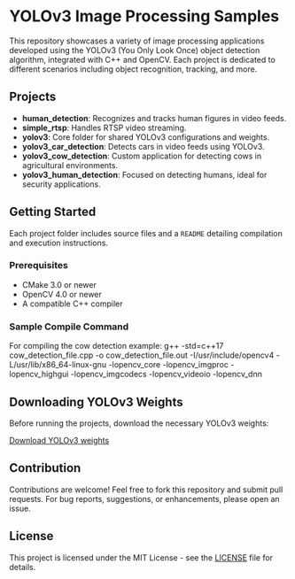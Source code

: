 # YOLOv3 Image Processing Samples

This repository showcases a variety of image processing applications developed using the YOLOv3 (You Only Look Once) object detection algorithm, integrated with C++ and OpenCV. Each project is dedicated to different scenarios including object recognition, tracking, and more.

## Projects

- **human_detection**: Recognizes and tracks human figures in video feeds.
- **simple_rtsp**: Handles RTSP video streaming.
- **yolov3**: Core folder for shared YOLOv3 configurations and weights.
- **yolov3_car_detection**: Detects cars in video feeds using YOLOv3.
- **yolov3_cow_detection**: Custom application for detecting cows in agricultural environments.
- **yolov3_human_detection**: Focused on detecting humans, ideal for security applications.

## Getting Started

Each project folder includes source files and a `README` detailing compilation and execution instructions.

### Prerequisites

- CMake 3.0 or newer
- OpenCV 4.0 or newer
- A compatible C++ compiler

### Sample Compile Command

For compiling the cow detection example:
g++ -std=c++17 cow_detection_file.cpp -o cow_detection_file.out -I/usr/include/opencv4 -L/usr/lib/x86_64-linux-gnu -lopencv_core -lopencv_imgproc -lopencv_highgui -lopencv_imgcodecs -lopencv_videoio -lopencv_dnn


## Downloading YOLOv3 Weights

Before running the projects, download the necessary YOLOv3 weights:

[Download YOLOv3 weights](https://drive.google.com/drive/folders/1HVAhRrmSAIatjzEXmyS3QTHweT-l2X-s?usp=sharing)

## Contribution

Contributions are welcome! Feel free to fork this repository and submit pull requests. For bug reports, suggestions, or enhancements, please open an issue.

## License

This project is licensed under the MIT License - see the [LICENSE](LICENSE) file for details.
